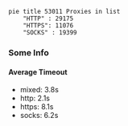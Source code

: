 
```mermaid
pie title 53011 Proxies in list
    "HTTP" : 29175
    "HTTPS": 11076
    "SOCKS" : 19399
```

### Some Info
#### Average Timeout

- mixed: 3.8s
- http: 2.1s
- https: 8.1s
- socks: 6.2s